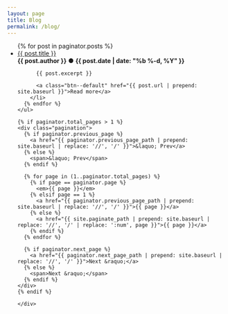 ```yaml
---
layout: page
title: Blog
permalink: /blog/
---
```


<div class="container">

<ul class="post">
      {% for post in paginator.posts %}
        <li class="post__item">
          <a class="post__title" href="{{ post.url | prepend: site.baseurl }}">{{ post.title }}</a>
          <div class="post__meta">
            <b class="post__author">{{ post.author }}</b>
            <b class="post__sep">&#x25cf;</b>
            <b class="post__date">{{ post.date | date: "%b %-d, %Y" }}</b>
          </div>

          {{ post.excerpt }}

          <a class="btn--default" href="{{ post.url | prepend: site.baseurl }}">Read more</a>
        </li>
      {% endfor %}
    </ul>

    {% if paginator.total_pages > 1 %}
    <div class="pagination">
      {% if paginator.previous_page %}
        <a href="{{ paginator.previous_page_path | prepend: site.baseurl | replace: '//', '/' }}">&laquo; Prev</a>
      {% else %}
        <span>&laquo; Prev</span>
      {% endif %}

      {% for page in (1..paginator.total_pages) %}
        {% if page == paginator.page %}
          <em>{{ page }}</em>
        {% elsif page == 1 %}
          <a href="{{ paginator.previous_page_path | prepend: site.baseurl | replace: '//', '/' }}">{{ page }}</a>
        {% else %}
          <a href="{{ site.paginate_path | prepend: site.baseurl | replace: '//', '/' | replace: ':num', page }}">{{ page }}</a>
        {% endif %}
      {% endfor %}

      {% if paginator.next_page %}
        <a href="{{ paginator.next_page_path | prepend: site.baseurl | replace: '//', '/' }}">Next &raquo;</a>
      {% else %}
        <span>Next &raquo;</span>
      {% endif %}
    </div>
    {% endif %}

    </div>